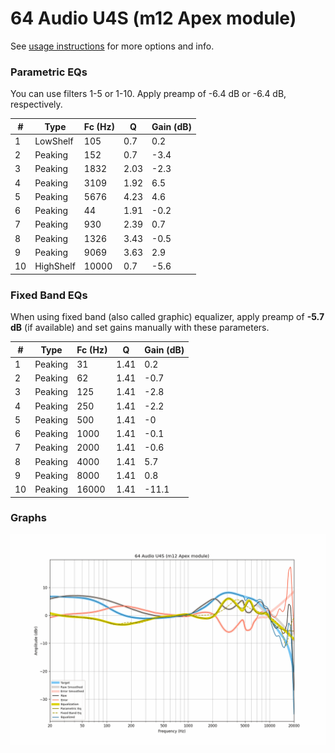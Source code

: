 # 64 Audio U4S (m12 Apex module)
See [usage instructions](https://github.com/jaakkopasanen/AutoEq#usage) for more options and info.

### Parametric EQs
You can use filters 1-5 or 1-10. Apply preamp of -6.4 dB or -6.4 dB, respectively.

|   # | Type      |   Fc (Hz) |    Q |   Gain (dB) |
|-----|-----------|-----------|------|-------------|
|   1 | LowShelf  |       105 | 0.7  |         0.2 |
|   2 | Peaking   |       152 | 0.7  |        -3.4 |
|   3 | Peaking   |      1832 | 2.03 |        -2.3 |
|   4 | Peaking   |      3109 | 1.92 |         6.5 |
|   5 | Peaking   |      5676 | 4.23 |         4.6 |
|   6 | Peaking   |        44 | 1.91 |        -0.2 |
|   7 | Peaking   |       930 | 2.39 |         0.7 |
|   8 | Peaking   |      1326 | 3.43 |        -0.5 |
|   9 | Peaking   |      9069 | 3.63 |         2.9 |
|  10 | HighShelf |     10000 | 0.7  |        -5.6 |

### Fixed Band EQs
When using fixed band (also called graphic) equalizer, apply preamp of **-5.7 dB** (if available) and set gains manually with these parameters.

|   # | Type    |   Fc (Hz) |    Q |   Gain (dB) |
|-----|---------|-----------|------|-------------|
|   1 | Peaking |        31 | 1.41 |         0.2 |
|   2 | Peaking |        62 | 1.41 |        -0.7 |
|   3 | Peaking |       125 | 1.41 |        -2.8 |
|   4 | Peaking |       250 | 1.41 |        -2.2 |
|   5 | Peaking |       500 | 1.41 |        -0   |
|   6 | Peaking |      1000 | 1.41 |        -0.1 |
|   7 | Peaking |      2000 | 1.41 |        -0.6 |
|   8 | Peaking |      4000 | 1.41 |         5.7 |
|   9 | Peaking |      8000 | 1.41 |         0.8 |
|  10 | Peaking |     16000 | 1.41 |       -11.1 |

### Graphs
![](./64%20Audio%20U4S%20(m12%20Apex%20module).png)
